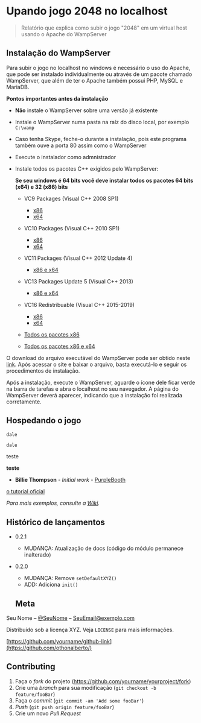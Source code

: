 # Upando jogo 2048 no localhost
> Relatório que explica como subir o jogo "2048" em um virtual host usando o Apache do WampServer


## Instalação do WampServer
Para subir o jogo no localhost no windows é necessário o uso do Apache, que pode ser instalado individualmente ou através de um pacote chamado WampServer, que além de ter o Apache também possui PHP, MySQL e MariaDB.

**Pontos importantes antes da instalação**
* **Não** instale o WampServer sobre uma versão já existente
* Instale o WampServer numa pasta na raíz do disco local, por exemplo `C:\wamp`
* Caso tenha Skype, feche-o durante a instalação, pois este programa também ouve a porta 80 assim como o WampServer
* Execute o instalador como admnistrador
* Instale todos os pacotes C++ exigidos pelo WampServer:

   **Se seu windows é 64 bits você deve instalar todos os pacotes 64 bits (x64) e 32 (x86) bits**
   * VC9 Packages (Visual C++ 2008 SP1)
      * [x86](https://www.microsoft.com/en-us/download/details.aspx?id=29)
      * [x64](https://www.microsoft.com/en-us/Download/confirmation.aspx?id=15336)
      
   * VC10 Packages (Visual C++ 2010 SP1)
      * [x86](http://www.microsoft.com/en-us/download/details.aspx?id=8328)
      * [x64](http://www.microsoft.com/en-us/download/details.aspx?id=13523)
      
   * VC11 Packages (Visual C++ 2012 Update 4)
      * [x86 e x64](http://www.microsoft.com/en-us/download/details.aspx?id=30679)
      
   * VC13 Packages Update 5 (Visual C++ 2013)
      * [x86 e x64](https://support.microsoft.com/en-us/help/4032938/)
      
   * VC16 Redistribuable (Visual C++ 2015-2019)
      * [x86](https://aka.ms/vs/16/release/VC_redist.x86.exe)
      * [x64](https://aka.ms/vs/16/release/VC_redist.x64.exe)

   * [Todos os pacotes x86](http://wampserver.aviatechno.net/files/vcpackages/all_vc_redist_x86.zip)
   * [Todos os pacotes x86 e x64](http://wampserver.aviatechno.net/files/vcpackages/all_vc_redist_x86_x64.zip)


O download do arquivo executável do WampServer pode ser obtido neste [link](http://wampserver.aviatechno.net).
Após acessar o site e baixar o arquivo, basta executá-lo e seguir os procedimentos de instalação.

Após a instalação, execute o WampServer, aguarde o ícone dele ficar verde na barra de tarefas e abra o localhost no seu navegador. A página do WampServer deverá aparecer, indicando que a instalação foi realizada corretamente.


## Hospedando o jogo
```sh
dale
```

```
dale
```

teste

**teste** 

* **Billie Thompson** - *Initial work* - [PurpleBooth](https://github.com/PurpleBooth)

[o tutorial oficial](https://facebook.github.io/react-native/docs/getting-started)

_Para mais exemplos, consulte a [Wiki][wiki]._ 

[wiki]: https://github.com/seunome/seuprojeto/wiki


## Histórico de lançamentos

* 0.2.1
    * MUDANÇA: Atualização de docs (código do módulo permanece inalterado)
* 0.2.0
    * MUDANÇA: Remove `setDefaultXYZ()`
    * ADD: Adiciona `init()`
    
    
    ## Meta

Seu Nome – [@SeuNome](https://twitter.com/...) – SeuEmail@exemplo.com

Distribuído sob a licença XYZ. Veja `LICENSE` para mais informações.

[https://github.com/yourname/github-link](https://github.com/othonalberto/)


## Contributing

1. Faça o _fork_ do projeto (<https://github.com/yourname/yourproject/fork>)
2. Crie uma _branch_ para sua modificação (`git checkout -b feature/fooBar`)
3. Faça o _commit_ (`git commit -am 'Add some fooBar'`)
4. _Push_ (`git push origin feature/fooBar`)
5. Crie um novo _Pull Request_
